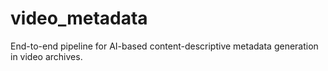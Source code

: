 # video_metadata
End-to-end pipeline for AI-based content-descriptive metadata generation in video archives.
